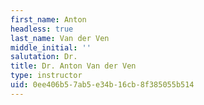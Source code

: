 ```yaml
---
first_name: Anton
headless: true
last_name: Van der Ven
middle_initial: ''
salutation: Dr.
title: Dr. Anton Van der Ven
type: instructor
uid: 0ee406b5-7ab5-e34b-16cb-8f385055b514
---
```

